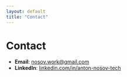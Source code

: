 ```yaml
---
layout: default
title: "Contact"
---
```


# Contact

- **Email**: [nosov.work@gmail.com](mailto:nosov.work@gmail.com)
- **LinkedIn**: [linkedin.com/in/anton-nosov-tech](https://www.linkedin.com/in/anton-nosov-tech)
